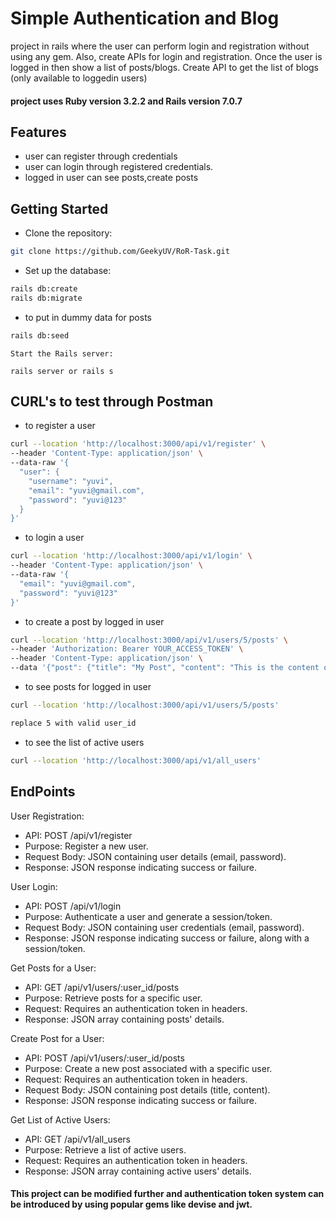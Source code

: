
# Simple Authentication and Blog 
 project in rails where the user can perform login and registration without using any gem. Also, create APIs for login and registration. Once the user is logged in then show a list of posts/blogs. Create API to get the list of blogs (only available to loggedin users)

#### project uses Ruby version 3.2.2 and Rails version 7.0.7


## Features
- user can register through credentials
- user can login through registered credentials.
- logged in user can see posts,create posts


## Getting Started
- Clone the repository:
```bash
git clone https://github.com/GeekyUV/RoR-Task.git
 ```

 - Set up the database:
  ```bash
rails db:create
rails db:migrate
 ```

 - to put in dummy data for posts
  ```bash
rails db:seed
 ```
 
 ```
Start the Rails server:

rails server or rails s

 ```

 ## CURL's to test through Postman

- to register a user 
```bash
curl --location 'http://localhost:3000/api/v1/register' \
--header 'Content-Type: application/json' \
--data-raw '{
  "user": {
    "username": "yuvi",
    "email": "yuvi@gmail.com",
    "password": "yuvi@123"
  }
}'
```

- to login a user 
```bash
curl --location 'http://localhost:3000/api/v1/login' \
--header 'Content-Type: application/json' \
--data-raw '{
  "email": "yuvi@gmail.com",
  "password": "yuvi@123"
}'
```

- to create a post by logged in user
```bash
curl --location 'http://localhost:3000/api/v1/users/5/posts' \
--header 'Authorization: Bearer YOUR_ACCESS_TOKEN' \
--header 'Content-Type: application/json' \
--data '{"post": {"title": "My Post", "content": "This is the content of my post."}}'
```

- to see posts for logged in user
```bash
curl --location 'http://localhost:3000/api/v1/users/5/posts'

replace 5 with valid user_id
```

- to see the list of active users 
```bash
curl --location 'http://localhost:3000/api/v1/all_users'
```


 ## EndPoints 
   
User Registration:

- API: POST /api/v1/register
- Purpose: Register a new user.
- Request Body: JSON containing user details (email, password).
- Response: JSON response indicating success or failure.


User Login:
- API: POST /api/v1/login
- Purpose: Authenticate a user and generate a session/token.
- Request Body: JSON containing user credentials (email, password).
- Response: JSON response indicating success or failure, along with a session/token.

Get Posts for a User:

- API: GET /api/v1/users/:user_id/posts
- Purpose: Retrieve posts for a specific user.
- Request: Requires an authentication token in headers.
- Response: JSON array containing posts' details.

Create Post for a User:

- API: POST /api/v1/users/:user_id/posts
- Purpose: Create a new post associated with a specific user.
- Request: Requires an authentication token in headers.
- Request Body: JSON containing post details (title, content).
- Response: JSON response indicating success or failure.

Get List of Active Users:
- API: GET /api/v1/all_users
- Purpose: Retrieve a list of active users.
- Request: Requires an authentication token in headers.
- Response: JSON array containing active users' details.

#### This project can be modified further and authentication token system can be introduced by using popular gems like devise and jwt.

 






